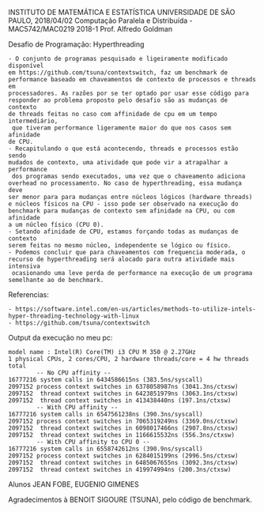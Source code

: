 INSTITUTO DE MATEMÁTICA E ESTATÍSTICA UNIVERSIDADE DE SÃO PAULO, 2018/04/02
Computação Paralela e Distribuída - MAC5742/MAC0219 2018-1 Prof. Alfredo Goldman 

Desafio de Programação: Hyperthreading 

	- O conjunto de programas pesquisado e ligeiramente modificado disponível
	em https://github.com/tsuna/contextswitch, faz um benchmark de 
	performance baseado em chaveamentos de contexto de processos e threads em 
	processadores. As razões por se ter optado por usar esse código para
	responder ao problema proposto pelo desafio são as mudanças de contexto 
	de threads feitas no caso com affinidade de cpu em um tempo intermediário,
	 que tiveram performance ligeramente maior do que nos casos sem afinidade 
	de CPU.
	- Recapitulando o que está acontecendo, threads e processos estão sendo
	mudados de contexto, uma atividade que pode vir a atrapalhar a performance
	 dos programas sendo executados, uma vez que o chaveamento adiciona 
	overhead no processamento. No caso de hyperthreading, essa mudança deve 
	ser menor para para mudanças entre núcleos lógicos (hardware threads)
	e núcleos físicos na CPU - isso pode ser observado na execução do
	benchmark para mudanças de contexto sem afinidade na CPU, ou com afinidade
	a um núcleo físico (CPU 0).
	- Setando afinidade de CPU, estamos forçando todas as mudanças de contexto
	serem feitas no mesmo núcleo, independente se lógico ou físico.
	- Podemos concluir que para chaveamentos com frequencia moderada, o
	recurso de hyperthreading será alocado para outra atividade mais intensiva
	 ocasionando uma leve perda de performance na execução de um programa
	semelhante ao de benchmark.
 
Referencias:

	- https://software.intel.com/en-us/articles/methods-to-utilize-intels-hyper-threading-technology-with-linux
	- https://github.com/tsuna/contextswitch

Output da execução no meu pc:

	model name : Intel(R) Core(TM) i3 CPU M 350 @ 2.27GHz
	1 physical CPUs, 2 cores/CPU, 2 hardware threads/core = 4 hw threads total
			-- No CPU affinity --
	16777216 system calls in 6434586615ns (383.5ns/syscall)
	2097152 process context switches in 6378058987ns (3041.3ns/ctxsw)
	2097152  thread context switches in 6423851979ns (3063.1ns/ctxsw)
	2097152  thread context switches in 413438440ns (197.1ns/ctxsw)
			-- With CPU affinity --
	16777216 system calls in 6547561238ns (390.3ns/syscall)
	2097152 process context switches in 7065319249ns (3369.0ns/ctxsw)
	2097152  thread context switches in 6098017466ns (2907.8ns/ctxsw)
	2097152  thread context switches in 1166615532ns (556.3ns/ctxsw)
			-- With CPU affinity to CPU 0 --
	16777216 system calls in 6558742612ns (390.9ns/syscall)
	2097152 process context switches in 6284015199ns (2996.5ns/ctxsw)
	2097152  thread context switches in 6485067655ns (3092.3ns/ctxsw)
	2097152  thread context switches in 419974994ns (200.3ns/ctxsw)

Alunos 	JEAN FOBE, EUGENIO GIMENES

Agradecimentos à BENOIT SIGOURE (TSUNA), pelo código de benchmark.

